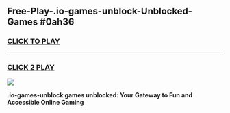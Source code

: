 
## Free-Play-.io-games-unblock-Unblocked-Games #0ah36
<h3>
<a href="https://news.freeplayer.one?title=.io-games-unblock&ref=8M">CLICK TO PLAY</a></h3>
<hr>

<h3>
<a href="https://news.freeplayer.one?title=.io-games-unblock&ref=8M">CLICK 2 PLAY</a>
  
</h3>

<a href="https://news.freeplayer.one?title=.io-games-unblock&ref=8M"><img src="https://clearcache.store/games.png"></a>


**.io-games-unblock games unblocked: Your Gateway to Fun and Accessible Online Gaming**
